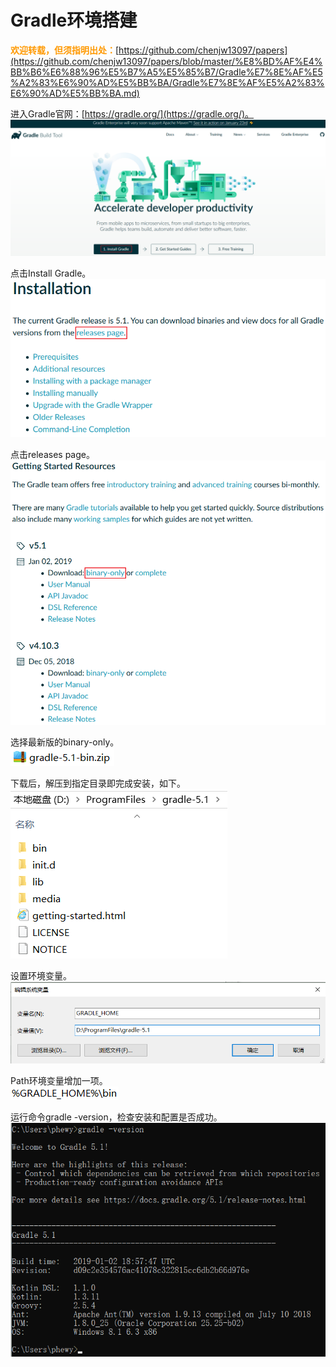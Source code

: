 # Gradle环境搭建

<font color=#ff9900>**欢迎转载，但须指明出处：**</font>[https://github.com/chenjw13097/papers](https://github.com/chenjw13097/papers/blob/master/%E8%BD%AF%E4%BB%B6%E6%88%96%E5%B7%A5%E5%85%B7/Gradle%E7%8E%AF%E5%A2%83%E6%90%AD%E5%BB%BA/Gradle%E7%8E%AF%E5%A2%83%E6%90%AD%E5%BB%BA.md)  

进入Gradle官网：[https://gradle.org/](https://gradle.org/)。  
![](./引用/图片1.png)  
  
点击Install Gradle。  
![](./引用/图片2.png)  
  
点击releases page。  
![](./引用/图片3.png)  
  
选择最新版的binary-only。  
![](./引用/图片4.png)  
  
下载后，解压到指定目录即完成安装，如下。  
![](./引用/图片5.png)  
  
设置环境变量。  
![](./引用/图片6.png)  
  
Path环境变量增加一项。  
![](./引用/图片7.png)  
  
运行命令gradle -version，检查安装和配置是否成功。  
![](./引用/图片8.png)  
